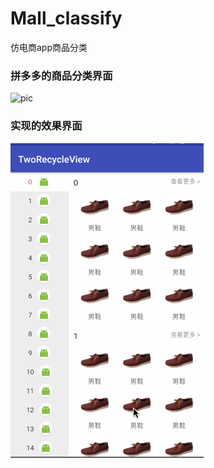 # Mall_classify
仿电商app商品分类

### 拼多多的商品分类界面
![pic](screen/pic.jpg)

### 实现的效果界面
![pic](screen/pic.gif)